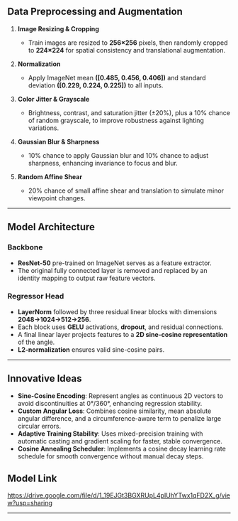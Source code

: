 ## Data Preprocessing and Augmentation

1. **Image Resizing & Cropping**

   * Train images are resized to **256×256** pixels, then randomly cropped to **224×224** for spatial consistency and translational augmentation.
2. **Normalization**

   * Apply ImageNet mean **(\[0.485, 0.456, 0.406])** and standard deviation **(\[0.229, 0.224, 0.225])** to all inputs.
3. **Color Jitter & Grayscale**

   * Brightness, contrast, and saturation jitter (±20%), plus a 10% chance of random grayscale, to improve robustness against lighting variations.
4. **Gaussian Blur & Sharpness**

   * 10% chance to apply Gaussian blur and 10% chance to adjust sharpness, enhancing invariance to focus and blur.
5. **Random Affine Shear**

   * 20% chance of small affine shear and translation to simulate minor viewpoint changes.

---

## Model Architecture

### Backbone

* **ResNet-50** pre-trained on ImageNet serves as a feature extractor.
* The original fully connected layer is removed and replaced by an identity mapping to output raw feature vectors.

### Regressor Head

* **LayerNorm** followed by three residual linear blocks with dimensions **2048→1024→512→256**.
* Each block uses **GELU** activations, **dropout**, and residual connections.
* A final linear layer projects features to a **2D sine-cosine representation** of the angle.
* **L2-normalization** ensures valid sine-cosine pairs.

---

## Innovative Ideas

* **Sine-Cosine Encoding**: Represent angles as continuous 2D vectors to avoid discontinuities at 0°/360°, enhancing regression stability.
* **Custom Angular Loss**: Combines cosine similarity, mean absolute angular difference, and a circumference-aware term to penalize large circular errors.
* **Adaptive Training Stability**: Uses mixed-precision training with automatic casting and gradient scaling for faster, stable convergence.
* **Cosine Annealing Scheduler**: Implements a cosine decay learning rate schedule for smooth convergence without manual decay steps.



## Model Link

https://drive.google.com/file/d/1_19EJGt3BGXRUpL4pIUhYTwx1qFD2X_g/view?usp=sharing

---